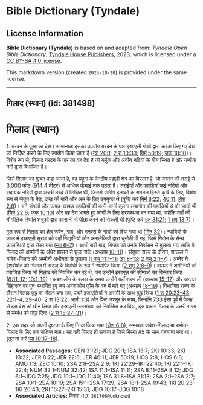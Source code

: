# Bible Dictionary (Tyndale)

## License Information

**Bible Dictionary (Tyndale)** is based on and adapted from: _Tyndale Open Bible Dictionary_, [Tyndale House Publishers](https://tyndaleopenresources.com/), 2023, which is licensed under a [CC BY-SA 4.0 license](https://creativecommons.org/licenses/by-sa/4.0/legalcode.en).

This markdown version (created `2025-10-20`) is provided under the same license.



--------------------------------

## गिलाद (स्थान) (id: 381498)

गिलाद (स्थान)
=============

1\. यरदन के पूरब का देश। सामान्यतः इसका उपयोग यरदन के पार इस्राएली गोत्रों द्वारा कब्जा किए गए देश को निर्दिष्ट करने के लिए उपयोग किया जाता है ([न्या 20:1](https://ref.ly/Judg20:1); [2 रा 10:33](https://ref.ly/2Kgs10:33); [यिर्म 50:19](https://ref.ly/Jer50:19); [जक 10:10](https://ref.ly/Zech10:10))। विशेष रूप से, गिलाद यरदन के पार का वह देश है जो यर्मुक और अर्नोन नदियों के बीच स्थित है और यब्बोक नदी द्वारा विभाजित है।

जिसे गिलाद का गुम्बद कहा जाता है, वह यहूदा के केन्द्रीय पहाड़ी क्षेत्र का विस्तार है, जो यरदन की तराई से 3,000 फीट (914\.4 मीटर) से अधिक ऊँचाई तक उठता है। तराईयाँ और पहाड़ियाँ कई नदियों और सहायक नदियों द्वारा अच्छी तरह से सिंचित थीं, जिससे ग्रामीण इलाकों के समतल हिस्से कृषि के लिए, विशेष रूप से जैतून के पेड़, दाख की बारी और अन्न के लिए उपयुक्त थे (पुष्टि करें [यिर्म 8:22](https://ref.ly/Jer8:22); [46:11](https://ref.ly/Jer46:11); [होश 2:8](https://ref.ly/Hos2:8))। घने जंगलों और ऊबड़\-खाबड़ पहाड़ियों की कभी\-कभी तुलना लबानोन की पहाड़ियों से की जाती थी ([यिर्म 22:6](https://ref.ly/Jer22:6); [जक 10:10](https://ref.ly/Zech10:10)) और यह देश भागते हुए लोगों के लिए शरणस्थल बन गया था, क्योंकि यहाँ की भौगोलिक स्थिति शत्रुओं द्वारा आसानी से पीछा करने को रोकती थी (पुष्टि करें [उत् 31:21](https://ref.ly/Gen31:21); [1 शमू 13:7](https://ref.ly/1Sam13:7))।

मूल रूप से गिलाद का क्षेत्र रूबेन, गाद, और मनश्शे के गोत्रों को दिया गया था ([गिन 32](https://ref.ly/Num32:1-Num32:42))। न्यायियों के काल में इस्राएली सुरक्षा को वहाँ मिद्यानियों और अमालेकियों द्वारा चुनौती दी गई, जिसे गिदोन के सैन्य उपलब्धियों द्वारा रोका गया ([न्या 6–7](https://ref.ly/Judg6:1-Judg7:25))। आधी सदी बाद, यिप्तह को उनके निर्वासन से बुलाया गया ताकि वे गिलाद को अम्मोनी के अंधेर शासन से छुड़ा सके (अध्याय [10–11](https://ref.ly/Judg10:1-Judg11:40))। संयुक्त राज्य के दौरान, शाऊल ने याबेश\-गिलाद को अम्मोनी अधीनता से छुड़ाया ([1 शमू 11:1–11](https://ref.ly/1Sam11:1-1Sam11:11); [31:8–13](https://ref.ly/1Sam31:8-1Sam31:13); [2 शमू 2:1–7](https://ref.ly/2Sam2:1-2Sam2:7))। अब्नेर ने ईशबोशेत को गिलाद में दाऊद के विरोधी के रूप में स्थापित किया ([2 शमू 2:8–9](https://ref.ly/2Sam2:8-2Sam2:9))। दाऊद ने अमोनियों को पराजित किया जो गिलाद को नियंत्रित कर रहे थे, जब उन्होंने इस्राएल की सीमाओं का विस्तार किया ([8:11–12](https://ref.ly/2Sam8:11-2Sam8:12); [10:1–19](https://ref.ly/2Sam10:1-2Sam10:19))। अबशालोम के बलवा के समय उन्होंने वहाँ शरण ली (अध्याय [15–17](https://ref.ly/2Sam15:1-2Sam17:29)) और अन्ततः सिंहासन पर पुनः स्थापित हुए जब अबशालोम एप्रैम के वन में मारे गए (अध्याय [18–19](https://ref.ly/2Sam18:1-2Sam19:43))। विभाजित राज्य के दौरान गिलाद युद्ध का मैदान बना रहा, पहले इस्राएलियों ने अरामी के साथ युद्ध किया ([1 रा 20:23–43](https://ref.ly/1Kgs20:23-1Kgs20:43); [22:1–4, 29–40](https://ref.ly/1Kgs22:1-1Kgs22:4,1Kgs22:29-1Kgs22:40); [2 रा 13:22](https://ref.ly/2Kgs13:22); [आमो 1:3](https://ref.ly/Amos1:3)) और फिर अश्शूर के साथ, जिन्होंने 733 ईसा पूर्व में पेकह से इस देश को छीन लिया और इस्राएली जनसंख्या को निर्वासित कर दिया, इस प्रकार गिलाद के उत्तरी राज्य से सम्बंध को तोड़ दिया ([2 रा 15:27–31](https://ref.ly/2Kgs15:27-2Kgs15:31))।

2\. एक शहर जो अपनी दुष्टता के लिए निन्दा किया गया ([होश 6:8](https://ref.ly/Hos6:8)), सम्भवतः याबेश\-गिलाद या रामोत\-गिलाद के लिए एक संक्षिप्त नाम। यह वही गिलाद हो सकता है जिसे मिस्पा \#5 के साथ पहचाना गया था। (तुलना करें [न्या 10:17–18](https://ref.ly/Judg10:17-Judg10:18)).

* **Associated Passages:** GEN 31:21; JDG 20:1; 1SA 13:7; 2KI 10:33; 2KI 13:22; JER 8:22; JER 22:6; JER 46:11; JER 50:19; HOS 2:8; HOS 6:8; AMO 1:3; ZEC 10:10; 2SA 2:8–2SA 2:9; 1KI 22:29–1KI 22:40; 1KI 22:1–1KI 22:4; NUM 32:1–NUM 32:42; 1SA 11:1–1SA 11:11; 2SA 8:11–2SA 8:12; JDG 6:1–JDG 7:25; JDG 10:1–JDG 11:40; 1SA 31:8–1SA 31:13; 2SA 2:1–2SA 2:7; 2SA 10:1–2SA 10:19; 2SA 15:1–2SA 17:29; 2SA 18:1–2SA 19:43; 1KI 20:23–1KI 20:43; 2KI 15:27–2KI 15:31; JDG 10:17–JDG 10:18
* **Associated Articles:** मिस्पा (ID: `381706@Unknown`)


